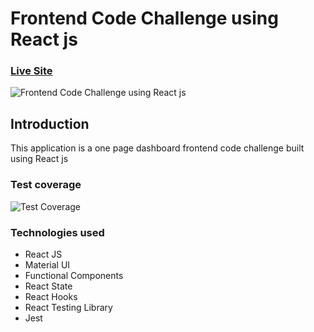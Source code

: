 # Frontend Code Challenge using React js

### [Live Site](https://netflix-clone-4a12f.firebaseapp.com)

![Frontend Code Challenge using React js](https://i.imgur.com/T3HLRux.gifv)

## Introduction

This application is a one page dashboard frontend code challenge built using React js

### Test coverage

![Test Coverage](https://i.imgur.com/o13z0Cl.png)

### Technologies used

- React JS
- Material UI
- Functional Components
- React State
- React Hooks
- React Testing Library
- Jest
